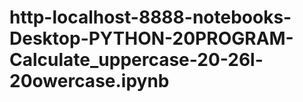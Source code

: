 # http-localhost-8888-notebooks-Desktop-PYTHON-20PROGRAM-Calculate_uppercase-20-26l-20owercase.ipynb